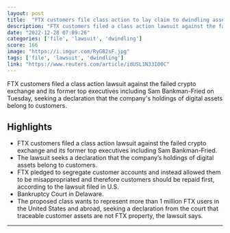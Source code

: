 ```yaml
---
layout: post
title:  "FTX customers file class action to lay claim to dwindling assets"
description: "FTX customers filed a class action lawsuit against the failed crypto exchange and its former top executives including Sam Bankman-Fried on Tuesday, seeking a declaration that the company's holdings of digital assets belong to customers."
date: "2022-12-28 07:09:26"
categories: ['file', 'lawsuit', 'dwindling']
score: 166
image: "https://i.imgur.com/RyG82sF.jpg"
tags: ['file', 'lawsuit', 'dwindling']
link: "https://www.reuters.com/article/idUSL1N33I00C"
---
```


FTX customers filed a class action lawsuit against the failed crypto exchange and its former top executives including Sam Bankman-Fried on Tuesday, seeking a declaration that the company's holdings of digital assets belong to customers.

## Highlights

- FTX customers filed a class action lawsuit against the failed crypto exchange and its former top executives including Sam Bankman-Fried.
- The lawsuit seeks a declaration that the company’s holdings of digital assets belong to customers.
- FTX pledged to segregate customer accounts and instead allowed them to be misappropriated and therefore customers should be repaid first, according to the lawsuit filed in U.S.
- Bankruptcy Court in Delaware.
- The proposed class wants to represent more than 1 million FTX users in the United States and abroad, seeking a declaration from the court that traceable customer assets are not FTX property, the lawsuit says.

---
